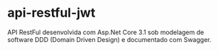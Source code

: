 # api-restful-jwt
API RestFul desenvolvida com Asp.Net Core 3.1 sob modelagem de software DDD (Domain Driven Design) e documentado com Swagger.
